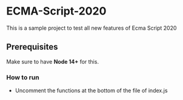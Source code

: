 # ECMA-Script-2020

This is a sample project to test all new features of Ecma Script 2020

## Prerequisites

Make sure to have <b>Node 14+</b> for this.

### How to run

- Uncomment the functions at the bottom of the file of index.js
